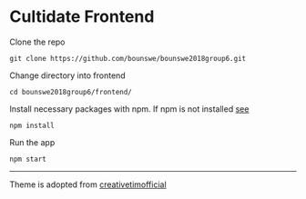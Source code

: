 # Cultidate Frontend

Clone the repo

`git clone https://github.com/bounswe/bounswe2018group6.git`

Change directory into frontend

`cd bounswe2018group6/frontend/`

Install necessary packages with npm. If npm is not installed [see](https://docs.npmjs.com/cli/install)

`npm install`

Run the app

`npm start`


___
Theme is adopted from [creativetimofficial](https://github.com/creativetimofficial/material-kit-react)